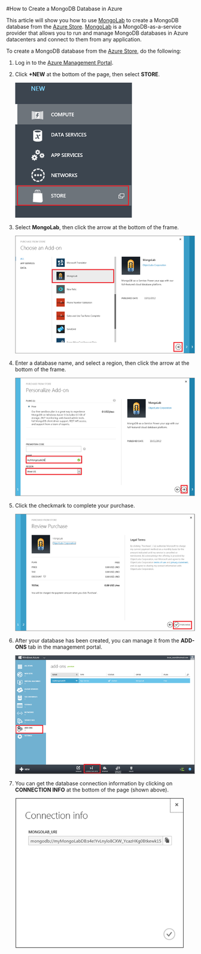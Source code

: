 #How to Create a MongoDB Database in Azure

This article will show you how to use [MongoLab] to create a MongoDB database from the [Azure Store]. [MongoLab] is a MongoDB-as-a-service provider that allows you to run and manage MongoDB databases in Azure datacenters and connect to them from any application.  

To create a MongoDB database from the [Azure Store], do the following:

1. Log in to the [Azure Management Portal][portal].
2. Click **+NEW** at the bottom of the page, then select **STORE**.

	![Select add-on from store](./media/create-mongolab-mongodb/select-store.png)

3. Select **MongoLab**, then click the arrow at the bottom of the frame.

	![Select MongoLab](./media/create-mongolab-mongodb/select-mongo-db.png)

4. Enter a database name, and select a region, then click the arrow at the bottom of the frame.

	![Purchase MongoLab database from store](./media/create-mongolab-mongodb/purchase-mongodb.png)

5. Click the checkmark to complete your purchase.

	![Review and complete your purchase](./media/create-mongolab-mongodb/complete-mongolab-purchase.png)

6. After your database has been created, you can manage it from the **ADD-ONS** tab in the management portal.

	![Manage MongoLab database in Azure portal](./media/create-mongolab-mongodb/manage-mongolab-add-on.png)

7. You can get the database connection information by clicking on **CONNECTION INFO** at the bottom of the page (shown above).

	![MongoLab connection information](./media/create-mongolab-mongodb/mongolab-conn-info.png) 

[MongoLab]: https://mongolab.com/home
[waws]: /en-us/manage/services/web-sites/
[Azure Store]: /en-us/store/overview/
[portal]: http://manage.windowsazure.cn/
